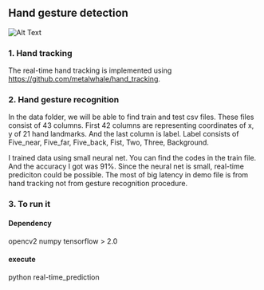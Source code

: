 ## Hand gesture detection

![Alt Text](./image/demo1.gif)

### 1. Hand tracking
The real-time hand tracking is implemented using https://github.com/metalwhale/hand_tracking.

### 2. Hand gesture recognition
In the data folder, we will be able to find train and test csv files. These files consist of 43 columns. First 42 columns are representing coordinates of x, y of 21 hand landmarks. And the last column is label. Label consists of Five_near, Five_far, Five_back, Fist, Two, Three, Background. 

I trained data using small neural net. You can find the codes in the train file. And the accuracy I got was 91%.
Since the neural net is small, real-time prediciton could be possible. The most of big latency in demo file is from hand tracking not from gesture recognition procedure.

### 3. To run it

#### Dependency

opencv2
numpy
tensorflow > 2.0

#### execute
python real-time_prediction
